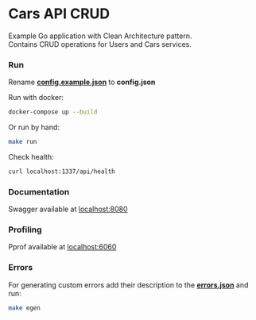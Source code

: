 # Сars API CRUD

Example Go application with Clean Architecture pattern. \
Contains CRUD operations for Users and Cars services.

### Run

Rename **[config.example.json](configs/config.example.json)** to **config.json**

Run with docker:
```bash
docker-compose up --build
```

Or run by hand:
```bash
make run
```

Check health:
```bash
curl localhost:1337/api/health
```

### Documentation

Swagger available at [localhost:8080](http://localhost:8080/)

### Profiling

Pprof available at [localhost:6060](http://localhost:6060/)

### Errors

For generating custom errors add their description to the **[errors.json](configs/errors.json)** and run:
```bash
make egen
```

